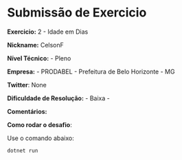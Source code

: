 # Submissão de Exercicio

**Exercicio:** 2 - Idade em Dias

**Nickname:** CelsonF

**Nível Técnico:** - Pleno

**Empresa:** - PRODABEL - Prefeitura de Belo Horizonte - MG

**Twitter**: None

**Dificuldade de Resolução:** - Baixa -

**Comentários:**

**Como rodar o desafio**:

Use o comando abaixo:

```bash
dotnet run
```
